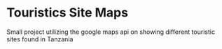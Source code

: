 # Touristics Site Maps
Small project utilizing the google maps api on showing different touristic sites found in Tanzania

